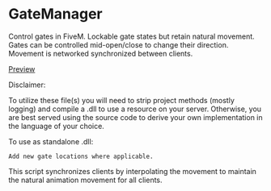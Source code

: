 # GateManager
Control gates in FiveM.  Lockable gate states but retain natural movement.  Gates can be controlled mid-open/close to change their direction.  Movement is networked synchronized between clients.

[Preview](https://youtu.be/SrF1gbbmBqM)


Disclaimer:

To utilize these file(s) you will need to strip project methods (mostly logging) and compile a .dll to use a resource on your server. Otherwise, you are best served using the source code to derive your own implementation in the language of your choice.

To use as standalone .dll:

    Add new gate locations where applicable.

This script synchronizes clients by interpolating the movement to maintain the natural animation movement for all clients.
